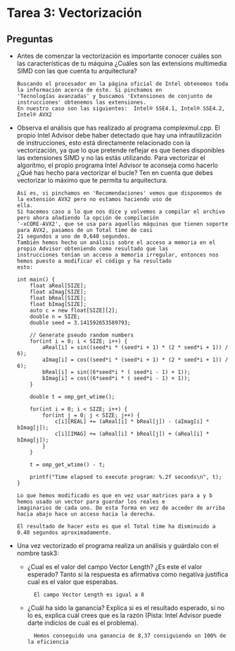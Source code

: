 # Tarea 3: Vectorización

## Preguntas
* Antes de comenzar la vectorización es importante conocer cuáles son las características de tu máquina ¿Cuáles son las extensions multimedia SIMD con las que cuenta tu arquitectura?

      Buscando el procesador en la página oficial de Intel obtenemos toda la información acerca de éste. Si pinchamos en 
      'Tecnologías avanzadas' y buscamos 'Extensiones de conjunto de instrucciones' obtenemos las extensiones.
      En nuestro caso son las siguientes:  Intel® SSE4.1, Intel® SSE4.2, Intel® AVX2

* Observa el análisis que has realizado al programa complexmul.cpp. El propio Intel Advisor debe haber detectado que hay una infrautilización de instrucciones, esto está directamente relacionado con la vectorización, ya que lo que pretende reflejar es que tienes disponibles las extensiones SIMD y no las estás utilizando. Para vectorizar el algoritmo, el propio programa Intel Advisor te aconseja como hacerlo ¿Qué has hecho para vectorizar el bucle? Ten en cuenta que debes vectorizar lo máximo que te permita tu arquitectura.

      Así es, si pinchamos en 'Recomendaciones' vemos que disponemos de la extensión AVX2 pero no estamos haciendo uso de
      ella.
      Si hacemos caso a lo que nos dice y volvemos a compilar el archivo pero ahora añadiendo la opción de compilación
      '-xCORE-AVX2', que se usa para aquellas máquinas que tienen soporte para AVX2, pasamos de un Total time de casi
      21 segundos a uno de 0,640 segundos.
      También hemos hecho un análisis sobre el acceso a memoria en el propio Advisor obteniendo como resultado que las 
      instrucciones tenían un acceso a memoria irregular, entonces nos hemos puesto a modificar el código y ha resultado
      esto:
      
      int main() {
          float aReal[SIZE];
          float aImag[SIZE];
          float bReal[SIZE];
          float bImag[SIZE];
          auto c = new float[SIZE][2];
          double n = SIZE;
          double seed = 3.141592653589793;

          // Generate pseudo random numbers
          for(int i = 0; i < SIZE; i++) {
              aReal[i] = sin((seed*i * (seed*i + 1) * (2 * seed*i + 1)) / 6);
              aImag[i] = cos((seed*i * (seed*i + 1) * (2 * seed*i + 1)) / 6);
              bReal[i] = sin((6*seed*i * ( seed*i - 1) + 1));
              bImag[i] = cos((6*seed*i * ( seed*i - 1) + 1));
          }

          double t = omp_get_wtime();

          for(int i = 0; i < SIZE; i++) {
              for(int j = 0; j < SIZE; j++) {
                  c[i][REAL] += (aReal[i] * bReal[j]) - (aImag[i] * bImag[j]);
                  c[i][IMAG] += (aReal[i] * bReal[j]) + (aReal[i] * bImag[j]);
              }
          }

          t = omp_get_wtime() - t;

          printf("Time elapsed to execute program: %.2f seconds\n", t);
      }
      
      Lo que hemos modificado es que en vez usar matrices para a y b hemos usado un vector para guardar los reales e
      imaginarios de cada uno. De esta forma en vez de acceder de arriba hacia abajo hace un acceso hacia la derecha.
      
      El resultado de hacer esto es que el Total time ha disminuido a 0.40 segundos aproximadamente.

* Una vez vectorizado el programa realiza un análisis y guárdalo con el nombre task3:
    * ¿Cual es el valor del campo Vector Length? ¿Es este el valor esperado? Tanto si la respuesta es afirmativa como negativa justifica cual es el valor que esperabas.
      
            El campo Vector Length es igual a 8

    * ¿Cuál ha sido la ganancia? Explica si es el resultado esperado, si no lo es, explica cuál crees que es la razón (Pista: Intel Advisor puede darte indicios de cuál es el problema).
            
            Hemos conseguido una ganancia de 8,37 consiguiendo un 100% de la eficiencia


